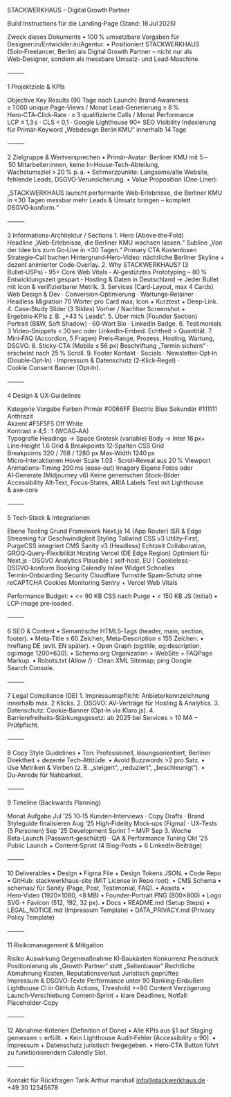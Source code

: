 STACKWERKHAUS – Digital Growth Partner

Build Instructions für die Landing‑Page (Stand: 18 Jul 2025)

Zweck dieses Dokuments
• 100 % umsetzbare Vorgaben für Designer:in/Entwickler:in/Agentur.
• Positioniert STACKWERKHAUS (Solo‑Freelancer, Berlin) als Digital Growth Partner – nicht nur als Web‑Designer, sondern als messbare Umsatz‑ und Lead‑Maschine.

⸻

1 Projektziele & KPIs

Objective	Key Results (90 Tage nach Launch)
Brand Awareness	≥ 1 000 unique Page‑Views / Monat
Lead‑Generierung	≥ 8 % Hero‑CTA‑Click‑Rate · ≥ 3 qualifizierte Calls / Monat
Performance	LCP ≤ 1,3 s · CLS < 0,1 · Google Lighthouse 90+
SEO Visibility	Indexierung für Primär‑Keyword „Webdesign Berlin KMU“ innerhalb 14 Tage


⸻

2 Zielgruppe & Wertversprechen
	•	Primär‑Avatar: Berliner KMU mit 5 – 50 Mitarbeiter:innen, keine In‑House‑Tech‑Abteilung, Wachstumsziel > 20 % p. a.
	•	Schmerzpunkte: Langsame/alte Website, fehlende Leads, DSGVO‑Verunsicherung.
	•	Value Proposition (One‑Liner):

„STACKWERKHAUS launcht performante Web‑Erlebnisse, die Berliner KMU in <30 Tagen messbar mehr Leads & Umsatz bringen – komplett DSGVO‑konform.“

⸻

3 Informations‑Architektur / Sections
	1.	Hero (Above‑the‑Fold)
Headline „Web‑Erlebnisse, die Berliner KMU wachsen lassen.“
Subline „Von der Idee bis zum Go‑Live in <30 Tagen.“
Primary CTA Kostenlosen Strategie‑Call buchen
Hintergrund‑Hero‑Video: nächtliche Berliner Skyline + dezent animierter Code‑Overlay.
	2.	Why STACKWERKHAUS? (3 Bullet‑USPs)
‑ 95+ Core Web Vitals
‑ AI‑gestütztes Prototyping – 80 % Entwicklungszeit gespart
‑ Hosting & Daten in Deutschland
→ Jeder Bullet mit Icon & verifizierbarer Metrik.
	3.	Services (Card‑Layout, max 4 Cards)
Web Design & Dev · Conversion‑Optimierung · Wartungs‑Retainer · Headless Migration
70 Wörter pro Card max; Icon + Kurztext + Deep‑Link.
	4.	Case‑Study Slider (3 Slides)
Vorher / Nachher Screenshot + Ergebnis‑KPIs z. B. „+43 % Leads“.
	5.	Über mich (Founder Section)
Portrait (B&W, Soft Shadow) · 60‑Wort Bio · LinkedIn Badge.
	6.	Testimonials
3 Video‑Snippets < 30 sec oder LinkedIn‑Embed.
Echtheit > Quantität.
	7.	Mini‑FAQ (Accordion, 5 Fragen)
Preis‑Range, Prozess, Hosting, Wartung, DSGVO.
	8.	Sticky‑CTA (Mobile ≤ 56 px)
Beschriftung „Termin sichern“ · erscheint nach 25 % Scroll.
	9.	Footer
Kontakt · Socials · Newsletter‑Opt‑In (Double‑Opt‑In) · Impressum & Datenschutz (2‑Klick‑Regel) · Cookie Consent Banner (Opt‑In).

⸻

4 Design & UX‑Guidelines

Kategorie	Vorgabe
Farben	Primär #0066FF Electric Blue
Sekundär #111111 Anthrazit	
Akzent #F5F5F5 Off White	
Kontrast ≥ 4,5 : 1 (WCAG‑AA)	
Typografie	Headings → Space Grotesk (variable)
Body → Inter 16 px+	
Line‑Height 1.6	
Grid & Breakpoints	12‑Spalten CSS Grid
Breakpoints 320 / 768 / 1280 px	
Max‑Width 1240 px	
Micro‑Interaktionen	Hover Scale 1.03 · Scroll‑Reveal aus 20 % Viewport
Animations‑Timing 200 ms (ease‑out)	
Imagery	Eigene Fotos oder AI‑Generate (Midjourney v6)
Keine generischen Stock‑Bilder	
Accessibility	Alt‑Text, Focus‑States, ARIA Labels
Test mit Lighthouse & axe‑core	


⸻

5 Tech‑Stack & Integrationen

Ebene	Tooling	Grund
Framework	Next.js 14 (App Router)	ISR & Edge Streaming für Geschwindigkeit
Styling	Tailwind CSS v3	Utility‑First, PurgeCSS integriert
CMS	Sanity v3 (Headless)	Echtzeit Collaboration, GROQ‑Query‑Flexibilität
Hosting	Vercel (DE Edge Region)	Optimiert für Next.js · DSGVO
Analytics	Plausible ( self‑host, EU )	Cookieless · DSGVO‑konform
Booking	Calendly Inline Widget	Schnelles Termin‑Onboarding
Security	Cloudflare Turnstile	Spam‑Schutz ohne reCAPTCHA Cookies
Monitoring	Sentry + Vercel Web Vitals	

Performance Budget:
	•	<= 90 KB CSS nach Purge
	•	< 150 KB JS (Initial)
	•	LCP‑Image pre‑loaded.

⸻

6 SEO & Content
	•	Semantische HTML5‑Tags (header, main, section, footer).
	•	Meta‑Title ≤ 60 Zeichen, Meta‑Description ≤ 155 Zeichen.
	•	hreflang DE (evtl. EN später).
	•	Open Graph (og:title, og:description, og:image 1200×630).
	•	Schema.org Organization + WebSite + FAQPage Markup.
	•	Robots.txt (Allow /) · Clean XML Sitemap; ping Google Search Console.

⸻

7 Legal Compliance (DE)
	1.	Impressumspflicht: Anbieterkennzeichnung innerhalb max. 2 Klicks.
	2.	DSGVO: AV‑Verträge für Hosting & Analytics.
	3.	Datenschutz: Cookie‑Banner (Opt‑In via Klaro.js).
	4.	Barrierefreiheits‑Stärkungsgesetz: ab 2025 bei Services > 10 MA – Prüfpflicht.

⸻

8 Copy Style Guidelines
	•	Ton: Professionell, lösungsorientiert, Berliner Direktheit + dezente Tech‑Attitüde.
	•	Avoid Buzzwords >2 pro Satz.
	•	Use Metriken & Verben (z. B. „steigert“, „reduziert“, „beschleunigt“).
	•	Du‑Anrede für Nahbarkeit.

⸻

9 Timeline (Backwards Planning)

Monat	Aufgabe
Jul ’25	10‑15 Kunden‑Interviews · Copy Drafts · Brand Styleguide finalisieren
Aug ’25	High‑Fidelity Mock‑ups (Figma) · UX‑Tests (5 Personen)
Sep ’25	Development Sprint 1 – MVP
Sep 3. Woche	Beta‑Launch (Passwort‑geschützt) · QA & Performance Tuning
Okt ’25	Public Launch + Content‑Sprint (4 Blog‑Posts + 6 LinkedIn‑Beiträge)


⸻

10 Deliverables
	•	Design
	•	Figma File + Design Tokens JSON.
	•	Code Repo
	•	GitHub: stackwerkhaus-site (MIT License in Repo root).
	•	CMS Schema
	•	schemas/ für Sanity (Page, Post, Testimonial, FAQ).
	•	Assets
	•	Hero‑Video (1920×1080, <8 MB)
	•	Founder‑Portrait PNG (800×800)
	•	Logo SVG + Favicon (512, 192, 32 px).
	•	Docs
	•	README.md (Setup Steps)
	•	LEGAL_NOTICE.md (Impressum Template)
	•	DATA_PRIVACY.md (Privacy Policy Template)

⸻

11 Risikomanagement & Mitigation

Risiko	Auswirkung	Gegenmaßnahme
KI‑Baukästen Konkurrenz	Preisdruck	Positionierung als „Growth Partner“ statt „Seitenbauer“
Rechtliche Abmahnung	Kosten, Reputationsverlust	Juristisch geprüftes Impressum & DSGVO‑Texte
Performance unter 90	Ranking‑Einbußen	Lighthouse CI in GitHub Actions, Threshold >=90
Content Verzögerung	Launch‑Verschiebung	Content‑Sprint + klare Deadlines, Notfall: Placeholder‑Copy


⸻

12 Abnahme‑Kriterien (Definition of Done)
	•	Alle KPIs aus §1 auf Staging gemessen = erfüllt.
	•	Kein Lighthouse Audit‑Fehler (Accessibility ≥ 90).
	•	Impressum + Datenschutz juristisch freigegeben.
	•	Hero‑CTA Button führt zu funktionierendem Calendly Slot.

⸻

Kontakt für Rückfragen
Tarik Arthur marshall info@stackwerkhaus.de  · +49 30 12345678